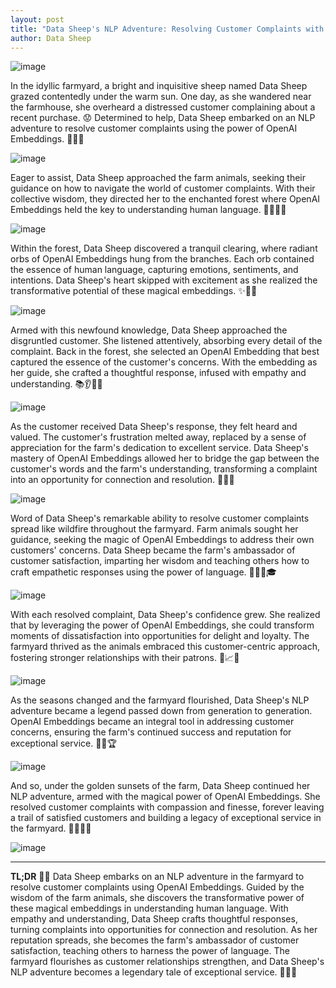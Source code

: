 ```yaml
---
layout: post
title: "Data Sheep's NLP Adventure: Resolving Customer Complaints with OpenAI Embeddings"
author: Data Sheep
--- 
```


![image](/assets/images/nlp-0.jpeg)

In the idyllic farmyard, a bright and inquisitive sheep named Data Sheep grazed contentedly under the warm sun. One day, as she wandered near the farmhouse, she overheard a distressed customer complaining about a recent purchase. 😟 Determined to help, Data Sheep embarked on an NLP adventure to resolve customer complaints using the power of OpenAI Embeddings. 🚀🐑💡

![image](/assets/images/nlp-1.jpeg)

Eager to assist, Data Sheep approached the farm animals, seeking their guidance on how to navigate the world of customer complaints. With their collective wisdom, they directed her to the enchanted forest where OpenAI Embeddings held the key to understanding human language. 🌳🌟🐮🐔

![image](/assets/images/nlp-2.jpeg)

Within the forest, Data Sheep discovered a tranquil clearing, where radiant orbs of OpenAI Embeddings hung from the branches. Each orb contained the essence of human language, capturing emotions, sentiments, and intentions. Data Sheep's heart skipped with excitement as she realized the transformative potential of these magical embeddings. ✨💖💭

![image](/assets/images/nlp-3.jpeg)

Armed with this newfound knowledge, Data Sheep approached the disgruntled customer. She listened attentively, absorbing every detail of the complaint. Back in the forest, she selected an OpenAI Embedding that best captured the essence of the customer's concerns. With the embedding as her guide, she crafted a thoughtful response, infused with empathy and understanding. 📚👂💌📝

![image](/assets/images/nlp-4.jpeg)

As the customer received Data Sheep's response, they felt heard and valued. The customer's frustration melted away, replaced by a sense of appreciation for the farm's dedication to excellent service. Data Sheep's mastery of OpenAI Embeddings allowed her to bridge the gap between the customer's words and the farm's understanding, transforming a complaint into an opportunity for connection and resolution. 🤝💚😊

![image](/assets/images/nlp-5.jpeg)

Word of Data Sheep's remarkable ability to resolve customer complaints spread like wildfire throughout the farmyard. Farm animals sought her guidance, seeking the magic of OpenAI Embeddings to address their own customers' concerns. Data Sheep became the farm's ambassador of customer satisfaction, imparting her wisdom and teaching others how to craft empathetic responses using the power of language. 🌟📢👥🎓

![image](/assets/images/nlp-6.jpeg)

With each resolved complaint, Data Sheep's confidence grew. She realized that by leveraging the power of OpenAI Embeddings, she could transform moments of dissatisfaction into opportunities for delight and loyalty. The farmyard thrived as the animals embraced this customer-centric approach, fostering stronger relationships with their patrons. 🌻📈🌞

![image](/assets/images/nlp-7.jpeg)

As the seasons changed and the farmyard flourished, Data Sheep's NLP adventure became a legend passed down from generation to generation. OpenAI Embeddings became an integral tool in addressing customer concerns, ensuring the farm's continued success and reputation for exceptional service. 📖🌿🏆

![image](/assets/images/nlp-8.jpeg)

And so, under the golden sunsets of the farm, Data Sheep continued her NLP adventure, armed with the magical power of OpenAI Embeddings. She resolved customer complaints with compassion and finesse, forever leaving a trail of satisfied customers and building a legacy of exceptional service in the farmyard. 🌅🚀🌈🐑

![image](/assets/images/nlp-9.jpeg)

---
**TL;DR**
🚀🐑 Data Sheep embarks on an NLP adventure in the farmyard to resolve customer complaints using OpenAI Embeddings. Guided by the wisdom of the farm animals, she discovers the transformative power of these magical embeddings in understanding human language. With empathy and understanding, Data Sheep crafts thoughtful responses, turning complaints into opportunities for connection and resolution. As her reputation spreads, she becomes the farm's ambassador of customer satisfaction, teaching others to harness the power of language. The farmyard flourishes as customer relationships strengthen, and Data Sheep's NLP adventure becomes a legendary tale of exceptional service. 🌟💬🌻